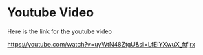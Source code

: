 # Youtube Video

Here is the link for the youtube video

https://youtube.com/watch?v=uyWtN48ZtgU&si=LfEiYXwuX_ftfjrx
